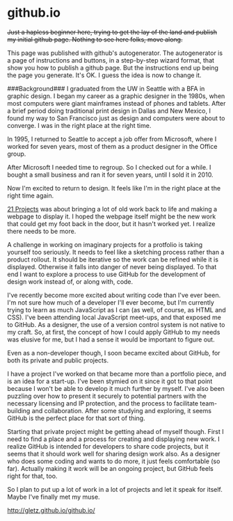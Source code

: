 github.io
=========
~~Just a hapless beginner here, trying to get the lay of the land and publish my initial github page. Nothing to see here folks, move along.~~

This page was published with github's autogenerator. The autogenerator is a page of instructions and buttons, in a step-by-step wizard format, that show you how to publish a github page. But the instructions end up being the page you generate. It's OK. I guess the idea is now to change it. 

###Background###
I graduated from the UW in Seattle with a BFA in graphic design. I began my career as a graphic designer in the 1980s, when most computers were giant mainframes instead of phones and tablets. After a brief period doing traditional print design in Dallas and New Mexico, I found my way to San Francisco just as design and computers were about to converge. I was in the right place at the right time.

In 1995, I returned to Seattle to accept a job offer from Microsoft, where I worked for seven years, most of them as a product designer in the Office group. 

After Microsoft I needed time to regroup. So I checked out for a while. I bought a small business and ran it for seven years, until I sold it in 2010. 

Now I'm excited to return to design. It feels like I'm in the right place at the right time again. 

[21 Projects](http://www.gletzdesign.com/) was about bringing a lot of old work back to life and making a webpage to display it. I hoped the webpage itself might be the new work that could get my foot back in the door, but it hasn't worked yet. I realize there needs to be more. 

A challenge in working on imaginary projects for a protfolio is taking yourself too seriously. It needs to feel like a sketching process rather than a product rollout. It should be iterative so the work can be refined while it is displayed. Otherwise it falls into danger of never being displayed. To that end I want to explore a process to use GitHub for the development of design work instead of, or along with, code.

I've recently become more excited about writing code than I've ever been. I'm not sure how much of a developer I'll ever become, but I'm currently trying to learn as much JavaScript as I can (as well, of course, as HTML and CSS). I've been attending local JavaScript meet-ups, and that exposed me to GitHub. As a designer, the use of a version control system is not native to my craft. So, at first, the concept of how I could apply GitHub to my needs was elusive for me, but I had a sense it would be important to figure out.

Even as a non-developer though, I soon became excited about GitHub, for both its private and public projects. 

I have a project I've worked on that became more than a portfolio piece, and is an idea for a start-up. I've been stymied on it since it got to that point because I won't be able to develop it much further by myself. I've also been puzzling over how to present it securely to potential partners with the necessary licensing and IP protection, and the process to facilitate team-building and collaboration. After some studying and exploring, it seems GitHub is the perfect place for that sort of thing. 

Starting that private project might be getting ahead of myself though. First I need to find a place and a process for creating and displaying new work. I realize GitHub is intended for developers to share code projects, but it seems that it should work well for sharing design work also. As a designer who does some coding and wants to do more, it just feels comfortable (so far). Actually making it work will be an ongoing project, but GitHub feels right for that, too.

So I plan to put up a lot of work in a lot of projects and let it speak for itself. Maybe I've finally met my muse.


http://gletz.github.io/github.io/


